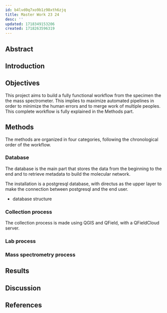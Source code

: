 ```yaml
---
id: b4lvd0q7xo9b1z98xth6zjq
title: Master Work 23 24
desc: ''
updated: 1718349153206
created: 1718263596319
---
```

## Abstract

## Introduction

## Objectives
This project aims to build a fully functional workflow from the specimen the the mass spectrometer. This implies to maximize automated pipelines in order to minimize the human errors and to merge work of multiple peoples. This complete workflow is fully explained in the Methods part. 

## Methods
The methods are organized in four categories, following the chronological order of the workflow.

### Database
The database is the main part that stores the data from the beginning to the end and to retrieve metadata to build the molecular network.

The installation is a postgresql database, with directus as the upper layer to make the connection between postgresql and the end user. 

- database structure
### Collection process
The collection process is made using QGIS and QField, with a QFieldCloud server.

### Lab process
### Mass spectrometry process

## Results

## Discussion

## References